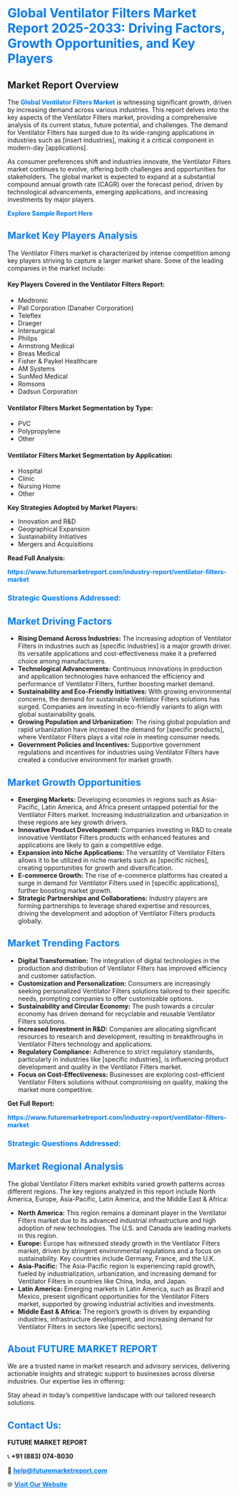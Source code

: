 <h1 style="color: #007BFF;">Global Ventilator Filters Market Report 2025-2033: Driving Factors, Growth Opportunities, and Key Players</h1>

<section id="overview">
<h2>Market Report Overview</h2>
<p>The <a href="https://www.futuremarketreport.com/industry-report/ventilator-filters-market" style="color: #007BFF; text-decoration: none;"><strong>Global Ventilator Filters Market</strong></a> is witnessing significant growth, driven by increasing demand across various industries. This report delves into the key aspects of the Ventilator Filters market, providing a comprehensive analysis of its current status, future potential, and challenges. The demand for Ventilator Filters has surged due to its wide-ranging applications in industries such as [insert industries], making it a critical component in modern-day [applications].</p>
<p>As consumer preferences shift and industries innovate, the Ventilator Filters market continues to evolve, offering both challenges and opportunities for stakeholders. The global market is expected to expand at a substantial compound annual growth rate (CAGR) over the forecast period, driven by technological advancements, emerging applications, and increasing investments by major players.</p>
</section>

<section id="overview">
<p><a href="https://www.futuremarketreport.com/request-sample/reportId=77748" style="color: #007BFF; text-decoration: none;"><strong>Explore Sample Report Here</strong></a></p>
</section>

<section id="key-players">
<h2 style="color: #007BFF;">Market Key Players Analysis</h2>
<p>The Ventilator Filters market is characterized by intense competition among key players striving to capture a larger market share. Some of the leading companies in the market include:</p>
<h4>Key Players Covered in the Ventilator Filters Report:</h4>
<ul><li>Medtronic</li><li>Pall Corporation (Danaher Corporation)</li><li>Teleflex</li><li>Draeger</li><li>Intersurgical</li><li>Philips</li><li>Armstrong Medical</li><li>Breas Medical</li><li>Fisher &amp; Paykel Healthcare</li><li>AM Systems</li><li>SunMed Medical</li><li>Romsons</li><li>Dadsun Corporation</li></ul>
<h4>Ventilator Filters Market Segmentation by Type:</h4>
<ul><li>PVC</li><li>Polypropylene</li><li>Other</li></ul>

<h4>Ventilator Filters Market Segmentation by Application:</h4>
<ul><li>Hospital</li><li>Clinic</li><li>Nursing Home</li><li>Other</li></ul>
<p><strong>Key Strategies Adopted by Market Players:</strong></p>
<ul>
<li>Innovation and R&D</li>
<li>Geographical Expansion</li>
<li>Sustainability Initiatives</li>
<li>Mergers and Acquisitions</li>
</ul>
</section>

<section>
<p><strong>Read Full Analysis: </strong></p><a href="https://www.futuremarketreport.com/industry-report/ventilator-filters-market" style="color: #007BFF; text-decoration: none;"><strong>https://www.futuremarketreport.com/industry-report/ventilator-filters-market</strong></a>
<h3 style="color: #007BFF;">Strategic Questions Addressed:</h3>
</section>

<section id="driving-factors">
<h2 style="color: #007BFF;">Market Driving Factors</h2>
<ul>
<li><strong>Rising Demand Across Industries:</strong> The increasing adoption of Ventilator Filters in industries such as [specific industries] is a major growth driver. Its versatile applications and cost-effectiveness make it a preferred choice among manufacturers.</li>
<li><strong>Technological Advancements:</strong> Continuous innovations in production and application technologies have enhanced the efficiency and performance of Ventilator Filters, further boosting market demand.</li>
<li><strong>Sustainability and Eco-Friendly Initiatives:</strong> With growing environmental concerns, the demand for sustainable Ventilator Filters solutions has surged. Companies are investing in eco-friendly variants to align with global sustainability goals.</li>
<li><strong>Growing Population and Urbanization:</strong> The rising global population and rapid urbanization have increased the demand for [specific products], where Ventilator Filters plays a vital role in meeting consumer needs.</li>
<li><strong>Government Policies and Incentives:</strong> Supportive government regulations and incentives for industries using Ventilator Filters have created a conducive environment for market growth.</li>
</ul>
</section>

<section id="growth-opportunities">
<h2 style="color: #007BFF;">Market Growth Opportunities</h2>
<ul>
<li><strong>Emerging Markets:</strong> Developing economies in regions such as Asia-Pacific, Latin America, and Africa present untapped potential for the Ventilator Filters market. Increasing industrialization and urbanization in these regions are key growth drivers.</li>
<li><strong>Innovative Product Development:</strong> Companies investing in R&D to create innovative Ventilator Filters products with enhanced features and applications are likely to gain a competitive edge.</li>
<li><strong>Expansion into Niche Applications:</strong> The versatility of Ventilator Filters allows it to be utilized in niche markets such as [specific niches], creating opportunities for growth and diversification.</li>
<li><strong>E-commerce Growth:</strong> The rise of e-commerce platforms has created a surge in demand for Ventilator Filters used in [specific applications], further boosting market growth.</li>
<li><strong>Strategic Partnerships and Collaborations:</strong> Industry players are forming partnerships to leverage shared expertise and resources, driving the development and adoption of Ventilator Filters products globally.</li>
</ul>
</section>

<section id="trending-factors">
<h2 style="color: #007BFF;">Market Trending Factors</h2>
<ul>
<li><strong>Digital Transformation:</strong> The integration of digital technologies in the production and distribution of Ventilator Filters has improved efficiency and customer satisfaction.</li>
<li><strong>Customization and Personalization:</strong> Consumers are increasingly seeking personalized Ventilator Filters solutions tailored to their specific needs, prompting companies to offer customizable options.</li>
<li><strong>Sustainability and Circular Economy:</strong> The push towards a circular economy has driven demand for recyclable and reusable Ventilator Filters solutions.</li>
<li><strong>Increased Investment in R&D:</strong> Companies are allocating significant resources to research and development, resulting in breakthroughs in Ventilator Filters technology and applications.</li>
<li><strong>Regulatory Compliance:</strong> Adherence to strict regulatory standards, particularly in industries like [specific industries], is influencing product development and quality in the Ventilator Filters market.</li>
<li><strong>Focus on Cost-Effectiveness:</strong> Businesses are exploring cost-efficient Ventilator Filters solutions without compromising on quality, making the market more competitive.</li>
</ul>
</section>

<section>
<p><strong>Get Full Report: </strong></p><a href="https://www.futuremarketreport.com/industry-report/ventilator-filters-market" style="color: #007BFF; text-decoration: none;"><strong>https://www.futuremarketreport.com/industry-report/ventilator-filters-market</strong></a>
<h3 style="color: #007BFF;">Strategic Questions Addressed:</h3>
</section>


<section id="regional-analysis">
<h2 style="color: #007BFF;">Market Regional Analysis</h2>
<p>The global Ventilator Filters market exhibits varied growth patterns across different regions. The key regions analyzed in this report include North America, Europe, Asia-Pacific, Latin America, and the Middle East & Africa:</p>
<ul>
<li><strong>North America:</strong> This region remains a dominant player in the Ventilator Filters market due to its advanced industrial infrastructure and high adoption of new technologies. The U.S. and Canada are leading markets in this region.</li>
<li><strong>Europe:</strong> Europe has witnessed steady growth in the Ventilator Filters market, driven by stringent environmental regulations and a focus on sustainability. Key countries include Germany, France, and the U.K.</li>
<li><strong>Asia-Pacific:</strong> The Asia-Pacific region is experiencing rapid growth, fueled by industrialization, urbanization, and increasing demand for Ventilator Filters in countries like China, India, and Japan.</li>
<li><strong>Latin America:</strong> Emerging markets in Latin America, such as Brazil and Mexico, present significant opportunities for the Ventilator Filters market, supported by growing industrial activities and investments.</li>
<li><strong>Middle East & Africa:</strong> The region’s growth is driven by expanding industries, infrastructure development, and increasing demand for Ventilator Filters in sectors like [specific sectors].</li>
</ul>
</section>

<footer>
<h2 style="color: #007BFF;">About FUTURE MARKET REPORT</h2>
<p>We are a trusted name in market research and advisory services, delivering actionable insights and strategic support to businesses across diverse industries. Our expertise lies in offering:</p>

<p>Stay ahead in today’s competitive landscape with our tailored research solutions.</p>

<h2 style="color: #007BFF;">Contact Us:</h2>
<p><strong>FUTURE MARKET REPORT</strong></p>
<p>📞 <strong>+91 (883) 074-8030</strong></p>
<p>📧 <strong><a href="mailto:help@futuremarketreport.com" style="color: #007BFF;">help@futuremarketreport.com</a></strong></p>
<p>🌐 <strong><a href="https://www.futuremarketreport.com/" style="color: #007BFF;">Visit Our Website</a></strong></p>
</footer>